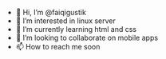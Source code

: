 - 👋 Hi, I’m @faiqigustik
- 👀 I’m interested in linux server
- 🌱 I’m currently learning html and css
- 💞️ I’m looking to collaborate on mobile apps
- 📫 How to reach me soon

<!---
faiqigustik/faiqigustik is a ✨ special ✨ repository because its `README.md` (this file) appears on your GitHub profile.
You can click the Preview link to take a look at your changes.
--->
